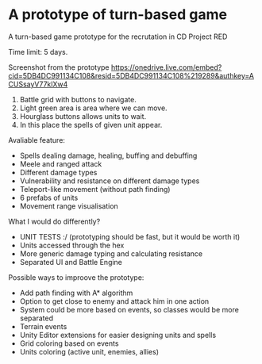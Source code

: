 # A prototype of turn-based game
A turn-based game prototype for the recrutation in CD Project RED

Time limit: 5 days.

Screenshot from the prototype
https://onedrive.live.com/embed?cid=5DB4DC991134C108&resid=5DB4DC991134C108%219289&authkey=ACUSsayV77klXw4

1. Battle grid with buttons to navigate.
2. Light green area is area where we can move.
3. Hourglass buttons allows units to wait.
4. In this place the spells of given unit appear.

Avaliable feature:
- Spells dealing damage, healing, buffing and debuffing
- Meele and ranged attack
- Different damage types
- Vulnerability and resistance on different damage types
- Teleport-like movement (without path finding)
- 6 prefabs of units
- Movement range visualisation

What I would do differently?
- UNIT TESTS :/ (prototyping should be fast, but it would be worth it)
- Units accessed through the hex
- More generic damage typing and calculating resistance
- Separated UI and Battle Engine

Possible ways to improove the prototype:
- Add path finding with A* algorithm
- Option to get close to enemy and attack him in one action
- System could be more based on events, so classes would be more separated
- Terrain events
- Unity Editor extensions for easier designing units and spells
- Grid coloring based on events
- Units coloring (active unit, enemies, allies)

